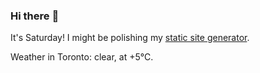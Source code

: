 ### Hi there :wave:

It's Saturday! I might be polishing my [static site generator](https://github.com/bewuethr/pandoc-bash-blog).

Weather in Toronto: clear, at +5°C.
